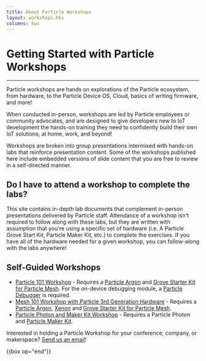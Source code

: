 ```yaml
---
title: About Particle Workshops
layout: workshops.hbs
columns: two
---
```


# Getting Started with Particle Workshops

---

Particle workshops are hands on explorations of the Particle ecosystem, from hardware, to the Particle Device OS, Cloud, basics of writing firmware, and more!

When conducted in-person, workshops are led by Particle employees or community advocates, and are designed to give developers new to IoT development the hands-on training they need to confidently build their own IoT solutions, at home, work, and beyond!

Workshops are broken into group presentations intermixed with hands-on labs that reinforce presentation content. Some of the workshops published here include embedded versions of slide content that you are free to review in a self-directed manner.

## Do I have to attend a workshop to complete the labs?

This site contains in-depth lab documents that complement in-person presentations delivered by Particle staff. Attendance of a workshop isn't required to follow along with these labs, but they are written with assumption that you're using a specific set of hardware (i.e. A Particle Grove Start Kit, Particle Maker Kit, etc.) to complete the exercises. If you have all of the hardware needed for a given workshop, you can follow-along with the labs anywhere!

## Self-Guided Workshops

- [Particle 101 Workshop](/workshops/particle-101-workshop/introduction) - Requires a [Particle Argon](https://store.particle.io/products/argon-kit) and [Grove Starter Kit for Particle Mesh](https://store.particle.io/products/grove-starter-kit). For the on-device debugging module, a [Particle Debugger](https://store.particle.io/collections/accessories/products/particle-debugger) is required.
- [Mesh 101 Workshop with Particle 3rd Generation Hardware](/workshops/mesh-101-workshop/introduction) - Requires a [Particle Argon](https://store.particle.io/products/argon-kit), [Xenon](https://store.particle.io/products/xenon-kit) and [Grove Starter Kit for Particle Mesh](https://store.particle.io/products/grove-starter-kit).
- [Particle Photon and Maker Kit Workshop](/workshops/photon-maker-kit-workshop/introduction) - Requires a Particle Photon and [Particle Maker Kit](https://store.particle.io/collections/shields-and-kits).

Interested in holding a Particle Workshop for your conference, company, or makerspace? [Send us an email](mailto://community@particle.io)!

{{box op="end"}}

